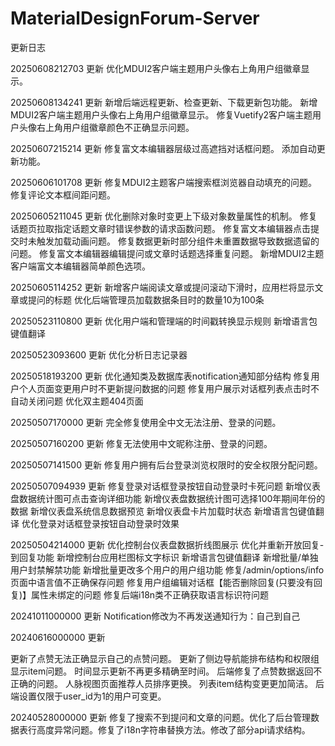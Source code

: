 # MaterialDesignForum-Server

更新日志

20250608212703 更新
优化MDUI2客户端主题用户头像右上角用户组徽章显示。

20250608134241 更新
新增后端远程更新、检查更新、下载更新包功能。
新增MDUI2客户端主题用户头像右上角用户组徽章显示。
修复Vuetify2客户端主题用户头像右上角用户组徽章颜色不正确显示问题。

20250607215214 更新
修复富文本编辑器层级过高遮挡对话框问题。
添加自动更新功能。

20250606101708 更新
修复MDUI2主题客户端搜索框浏览器自动填充的问题。
修复评论文本框间距问题。

20250605211045 更新
优化删除对象时变更上下级对象数量属性的机制。
修复话题页拉取指定话题文章时错误参数的请求函数问题。
修复富文本编辑器点击提交时未触发加载动画问题。
修复数据更新时部分组件未重置数据导致数据遗留的问题。
修复富文本编辑器编辑提问或文章时话题选择重复问题。
新增MDUI2主题客户端富文本编辑器简单颜色选项。

20250605114252 更新
新增客户端阅读文章或提问滚动下滑时，应用栏将显示文章或提问的标题
优化后端管理员加载数据条目时的数量10为100条

20250523110800 更新
优化用户端和管理端的时间戳转换显示规则
新增语言包键值翻译

20250523093600 更新
优化分析日志记录器

20250518193200 更新
优化通知类及数据库表notification通知部分结构
修复用户个人页面变更用户时不更新提问数据的问题
修复用户展示对话框列表点击时不自动关闭问题
优化双主题404页面

20250507170000 更新
完全修复使用全中文无法注册、登录的问题。

20250507160200 更新
修复无法使用中文昵称注册、登录的问题。

20250507141500 更新
修复用户拥有后台登录浏览权限时的安全权限分配问题。

20250507094939 更新
修复登录对话框登录按钮自动登录时卡死问题
新增仪表盘数据统计图可点击查询详细功能
新增仪表盘数据统计图可选择100年期间年份的数据
新增仪表盘系统信息数据预览
新增仪表盘卡片加载时状态
新增语言包键值翻译
优化登录对话框登录按钮自动登录时效果


20250504214000 更新
优化控制台仪表盘数据折线图展示
优化并重新开放回复-到回复功能
新增控制台应用栏图标文字标识
新增语言包键值翻译
新增批量/单独用户封禁解禁功能
新增批量更改多个用户的用户组功能
修复/admin/options/info页面中语言值不正确保存问题
修复用户组编辑对话框【能否删除回复(只要没有回复)】属性未绑定的问题
修复后端i18n类不正确获取语言标识符问题

20241011000000 更新
Notification修改为不再发送通知行为：自己到自己

20240616000000 更新

更新了点赞无法正确显示自己的点赞问题。
更新了侧边导航能排布结构和权限组显示item问题。
时间显示更新不再更多精确至时间。
后端修复了点赞数据返回不正确的问题。
人脉视图页面推荐人员排序更换。
列表item结构变更更加简洁。
后端设置仅限于user_id为1的用户可变更。

20240528000000 更新
修复了搜索不到提问和文章的问题。优化了后台管理数据表行高度异常问题。修复了i18n字符串替换方法。修改了部分api请求结构。